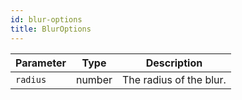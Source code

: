 ```yaml
---
id: blur-options
title: BlurOptions
---
```


| Parameter | Type   | Description             |
| --------- | ------ | ----------------------- |
| `radius`  | number | The radius of the blur. |
